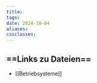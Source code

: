 ```yaml
---
title: 
tags: 
date: 2024-10-04
aliases: 
cssclasses:
---
```

## ==Links zu Dateien==

- [[Betriebsysteme]]